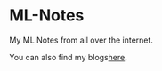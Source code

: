 # ML-Notes
My ML Notes from all over the internet.

You can also find my blogs<a href="https://highonbugs.hashnode.dev/">here</a>.